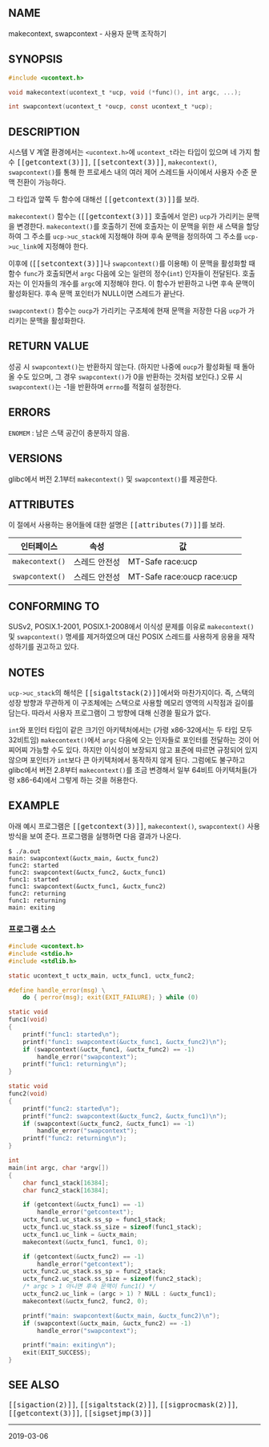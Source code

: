 ## NAME

makecontext, swapcontext - 사용자 문맥 조작하기

## SYNOPSIS

```c
#include <ucontext.h>

void makecontext(ucontext_t *ucp, void (*func)(), int argc, ...);

int swapcontext(ucontext_t *oucp, const ucontext_t *ucp);
```

## DESCRIPTION

시스템 V 계열 환경에서는 `<ucontext.h>`에 `ucontext_t`라는 타입이 있으며 네 가지 함수 <tt>[[getcontext(3)]]</tt>, <tt>[[setcontext(3)]]</tt>, `makecontext()`, `swapcontext()`를 통해 한 프로세스 내의 여러 제어 스레드들 사이에서 사용자 수준 문맥 전환이 가능하다.

그 타입과 앞쪽 두 함수에 대해선 <tt>[[getcontext(3)]]</tt>를 보라.

`makecontext()` 함수는 (<tt>[[getcontext(3)]]</tt> 호출에서 얻은) `ucp`가 가리키는 문맥을 변경한다. `makecontext()`를 호출하기 전에 호출자는 이 문맥을 위한 새 스택을 할당하여 그 주소를 `ucp->uc_stack`에 지정해야 하며 후속 문맥을 정의하여 그 주소를 `ucp->uc_link`에 지정해야 한다.

이후에 (<tt>[[setcontext(3)]]</tt>나 `swapcontext()`를 이용해) 이 문맥을 활성화할 때 함수 `func`가 호출되면서 `argc` 다음에 오는 일련의 정수(`int`) 인자들이 전달된다. 호출자는 이 인자들의 개수를 `argc`에 지정해야 한다. 이 함수가 반환하고 나면 후속 문맥이 활성화된다. 후속 문맥 포인터가 NULL이면 스레드가 끝난다.

`swapcontext()` 함수는 `oucp`가 가리키는 구조체에 현재 문맥을 저장한 다음 `ucp`가 가리키는 문맥을 활성화한다.

## RETURN VALUE

성공 시 `swapcontext()`는 반환하지 않는다. (하지만 나중에 `oucp`가 활성화될 때 돌아올 수도 있으며, 그 경우 `swapcontext()`가 0을 반환하는 것처럼 보인다.) 오류 시 `swapcontext()`는 -1을 반환하며 `errno`를 적절히 설정한다.

## ERRORS

`ENOMEM`
:   남은 스택 공간이 충분하지 않음.

## VERSIONS

glibc에서 버전 2.1부터 `makecontext()` 및 `swapcontext()`를 제공한다.

## ATTRIBUTES

이 절에서 사용하는 용어들에 대한 설명은 <tt>[[attributes(7)]]</tt>를 보라.

| 인터페이스 | 속성 | 값 |
| --- | --- | --- |
| `makecontext()` | 스레드 안전성 | MT-Safe race:ucp |
| `swapcontext()` | 스레드 안전성 | MT-Safe race:oucp race:ucp |

## CONFORMING TO

SUSv2, POSIX.1-2001, POSIX.1-2008에서 이식성 문제를 이유로 `makecontext()` 및 `swapcontext()` 명세를 제거하였으며 대신 POSIX 스레드를 사용하게 응용을 재작성하기를 권고하고 있다.

## NOTES

`ucp->uc_stack`의 해석은 <tt>[[sigaltstack(2)]]</tt>에서와 마찬가지이다. 즉, 스택의 성장 방향과 무관하게 이 구조체에는 스택으로 사용할 메모리 영역의 시작점과 길이를 담는다. 따라서 사용자 프로그램이 그 방향에 대해 신경쓸 필요가 없다.

`int`와 포인터 타입이 같은 크기인 아키텍처에서는 (가령 x86-32에서는 두 타입 모두 32비트임) `makecontext()`에서 `argc` 다음에 오는 인자들로 포인터를 전달하는 것이 어찌어찌 가능할 수도 있다. 하지만 이식성이 보장되지 않고 표준에 따르면 규정되어 있지 않으며 포인터가 `int`보다 큰 아키텍처에서 동작하지 않게 된다. 그럼에도 불구하고 glibc에서 버전 2.8부터 `makecontext()`를 조금 변경해서 일부 64비트 아키텍처들(가령 x86-64)에서 그렇게 하는 것을 허용한다.

## EXAMPLE

아래 예시 프로그램은 <tt>[[getcontext(3)]]</tt>, `makecontext()`, `swapcontext()` 사용 방식을 보여 준다. 프로그램을 실행하면 다음 결과가 나온다.

```
$ ./a.out
main: swapcontext(&uctx_main, &uctx_func2)
func2: started
func2: swapcontext(&uctx_func2, &uctx_func1)
func1: started
func1: swapcontext(&uctx_func1, &uctx_func2)
func2: returning
func1: returning
main: exiting
```

### 프로그램 소스

```c
#include <ucontext.h>
#include <stdio.h>
#include <stdlib.h>

static ucontext_t uctx_main, uctx_func1, uctx_func2;

#define handle_error(msg) \
    do { perror(msg); exit(EXIT_FAILURE); } while (0)

static void
func1(void)
{
    printf("func1: started\n");
    printf("func1: swapcontext(&uctx_func1, &uctx_func2)\n");
    if (swapcontext(&uctx_func1, &uctx_func2) == -1)
        handle_error("swapcontext");
    printf("func1: returning\n");
}

static void
func2(void)
{
    printf("func2: started\n");
    printf("func2: swapcontext(&uctx_func2, &uctx_func1)\n");
    if (swapcontext(&uctx_func2, &uctx_func1) == -1)
        handle_error("swapcontext");
    printf("func2: returning\n");
}

int
main(int argc, char *argv[])
{
    char func1_stack[16384];
    char func2_stack[16384];

    if (getcontext(&uctx_func1) == -1)
        handle_error("getcontext");
    uctx_func1.uc_stack.ss_sp = func1_stack;
    uctx_func1.uc_stack.ss_size = sizeof(func1_stack);
    uctx_func1.uc_link = &uctx_main;
    makecontext(&uctx_func1, func1, 0);

    if (getcontext(&uctx_func2) == -1)
        handle_error("getcontext");
    uctx_func2.uc_stack.ss_sp = func2_stack;
    uctx_func2.uc_stack.ss_size = sizeof(func2_stack);
    /* argc > 1 아니면 후속 문맥이 func1() */
    uctx_func2.uc_link = (argc > 1) ? NULL : &uctx_func1);
    makecontext(&uctx_func2, func2, 0);

    printf("main: swapcontext(&uctx_main, &uctx_func2)\n");
    if (swapcontext(&uctx_main, &uctx_func2) == -1)
        handle_error("swapcontext");

    printf("main: exiting\n");
    exit(EXIT_SUCCESS);
}
```

## SEE ALSO

<tt>[[sigaction(2)]]</tt>, <tt>[[sigaltstack(2)]]</tt>, <tt>[[sigprocmask(2)]]</tt>, <tt>[[getcontext(3)]]</tt>, <tt>[[sigsetjmp(3)]]</tt>

----

2019-03-06
